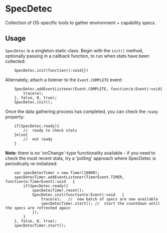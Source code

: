 # SpecDetec
Collection of OS-specific tools to gather environment + capability specs.

## Usage

`SpecDetec` is a singleton static class. Begin with the `init()` method, optionally passing in a callback function, to run when stats have been collected:

```as3  
    SpecDetec.init(function():void{})
```

Alternately, attach a listener to the `Event.COMPLETE` event:

```as3  
    SpecDetec.addEventListener(Event.COMPLETE, function(e:Event):void{
        trace(e);
    }, false, 0, true);
    SpecDetec.init();
```

Once the data gathering process has completed, you can check the `ready` property:

```as3  
    if(SpecDetec.ready){
        //  ready to check stats
    }else{
        //  not ready
    }
```

**Note**: there is no 'onChange'-type functionality available - if you need to check the most recent stats, try a 'polling' approach where SpecDetec is periodically re-initialized:

```as3  
    var specDetecTimer = new Timer(10000);
    specDetecTimer.addEventListener(TimerEvent.TIMER, function(e:TimerEvent):void   {
        if(SpecDetec.ready){
            specDetecTimer.reset();
            SpecDetec.init(function(e:Event):void   {
                trace(e);   //  new batch of specs are now available
                specDetecTimer.start(); //  start the countdown until the specs are refreshed again
            });
        }
    }, false, 0, true);
    specDetecTimer.start();
```